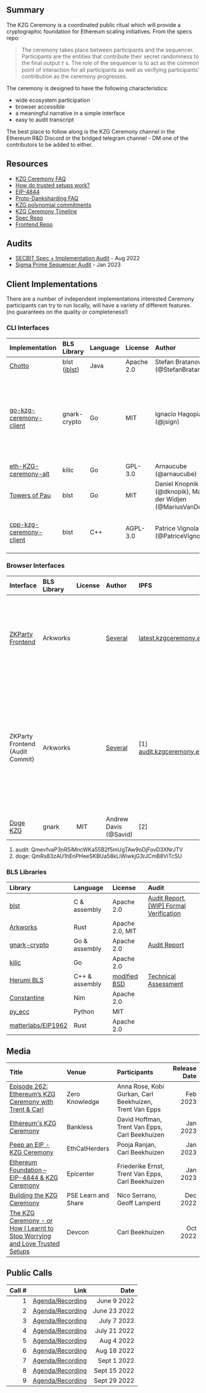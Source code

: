 ## Summary

The KZG Ceremony is a coordinated public ritual which will provide a cryptographic foundation for Ethereum scaling initiatives. From the specs repo:

> The ceremony takes place between participants and the sequencer. Participants are the entities that contribute their secret randomness to the final output 𝜏 s. The role of the sequencer is to act as the common point of interaction for all participants as well as verifying participants' contribution as the ceremony progresses.

The ceremony is designed to have the following characteristics:

- wide ecosystem participation
- browser accessible
- a meaningful narrative in a simple interface
- easy to audit transcript

The best place to follow along is the KZG Ceremony channel in the Ethereum R&D Discord or the bridged telegram channel - DM one of the contributors to be added to either.

## Resources
- [KZG Ceremony FAQ](https://github.com/ethereum/kzg-ceremony/blob/main/FAQ.md)
- [How do trusted setups work?](https://vitalik.ca/general/2022/03/14/trustedsetup.html)
- [EIP-4844](https://eips.ethereum.org/EIPS/eip-4844)
- [Proto-Danksharding FAQ](https://notes.ethereum.org/@vbuterin/proto_danksharding_faq)
- [KZG polynomial commitments](https://dankradfeist.de/ethereum/2020/06/16/kate-polynomial-commitments.html)
- [KZG Ceremony Timeline](https://notes.ethereum.org/@CarlBeek/kzg_ceremony_timelines)
- [Spec Repo](https://github.com/ethereum/kzg-ceremony-specs)
- [Frontend Repo](https://github.com/zkparty/trusted-setup-frontend)

## Audits
- [SECBIT Spec + Implementation Audit](https://github.com/ethereum/kzg-ceremony/blob/main/KZG10-Ceremony-audit-report.pdf) - Aug 2022
- [Sigma Prime Sequencer Audit](https://github.com/ethereum/kzg-ceremony/blob/main/Sigma_Prime_Ethereum_Foundation_KZG_Ceremony_Security_Assessment_v3.pdf) - Jan 2023

## Client Implementations
There are a number of independent implementations interested Ceremony participants can try to run locally, will have a variety of different features. (no guarantees on the quality or completeness!)

### CLI Interfaces

| Implementation | BLS Library | Language | License| Author| Notes |
| :- | :- | :- | :- | :- | :- |
| [Chotto](https://github.com/StefanBratanov/chotto/) | blst ([jblst](https://github.com/ConsenSys/jblst)) | Java | Apache 2.0 | Stefan Bratanov (@StefanBratanov) ||
| [go-kzg-ceremony-client](https://github.com/jsign/go-kzg-ceremony-client) | gnark-crypto| Go | MIT| Ignacio Hagopian (@jsign)| Features: transcript verification, using additional external sources of entropy, eg. drand network, an arbitrary URL provided by the user. Note: double signing not supported due to lack of hash-to-curve in gnark. |
| [eth-KZG-ceremony-alt](https://github.com/arnaucube/eth-kzg-ceremony-alt) | kilic | Go | GPL-3.0| Arnaucube (@arnaucube)| 
| [Towers of Pau](https://github.com/dknopik/towers-of-pau/tree/proper-client)| blst | Go | MIT| Daniel Knopnik (@dknopik), Marius van der Widjen (@MariusVanDerWijden) | Linux only, no signatures. |
| [cpp-kzg-ceremony-client](https://github.com/PatriceVignola/cpp-kzg-ceremony-client)| blst | C++ | AGPL-3.0 | Patrice Vignola (@PatriceVignola) | Features: BLS/ECDSA signing, transcript verification, Linux/Windows/MacOS support |

### Browser Interfaces

| Interface| BLS Library | License | Author | IPFS| Repository| Notes|
| :- | :- | :- | :- | :- | :- | :- |
| [ZKParty Frontend](https://ceremony.ethereum.org/) | Arkworks|| [Several](https://github.com/zkparty/trusted-setup-frontend/graphs/contributors) | [latest.kzgceremony.eth](https://latest.kzgceremony.eth.limo/)| [trusted-setup-frontend](https://github.com/zkparty/trusted-setup-frontend)| References the latest version of the interface, which departs from the audited version in minor ways |
| ZKParty Frontend (Audit Commit) | Arkworks| | [Several](https://github.com/zkparty/trusted-setup-frontend/graphs/contributors) | [1] [audit.kzgceremony.eth](https://audit.kzgceremony.eth.limo/) | [trusted-setup-frontend](https://github.com/zkparty/trusted-setup-frontend/tree/40d421f16aafd93273f636e46dc8e0a39e4690b7) | The exact interface which Sigma Prime audited in November 2022. May have minor bugs or differences from the latest version above. [docker instructions](https://github.com/zkparty/trusted-setup-frontend/blob/main/README.md) |
| [Doge KZG](https://www.dogekzg.com/)| gnark | MIT | Andrew Davis (@Savid) | [2] | [dogekzg](https://github.com/Savid/dogekzg)| 🐶|

1. audit: QmevfvaP3nR5iMncWKa55B2f5mUgTAw9oDjFovD3XNrJTV
2. doge: QmRs83zAU1hEnPHeeSKBUa58kLiWiwkjG3rJCmB8ViTcSU

### BLS Libraries

| Library| Language | License | Audit |
| :- | :- | :- | :- |
| [blst](https://github.com/supranational/blst) | C & assembly | Apache 2.0| [Audit Report](https://research.nccgroup.com/wp-content/uploads/2021/01/NCC_Group_EthereumFoundation_ETHF002_Report_2021-01-20_v1.0.pdf), [[WIP] Formal Verification](https://github.com/GaloisInc/BLST-Verification)  |
| [Arkworks](https://github.com/arkworks-rs/curves) | Rust | Apache 2.0, MIT | | 
| [gnark-crypto](https://github.com/ConsenSys/gnark-crypto) | Go & assembly| Apache 2.0| [Audit Report](https://github.com/ConsenSys/gnark-crypto/blob/master/audit_oct2022.pdf) |
| [kilic](https://github.com/kilic/bls12-381) | Go | Apache 2.0| |
| [Herumi BLS](https://github.com/herumi/bls) | C++ & assembly | [modified BSD](http://opensource.org/licenses/BSD-3-Clause) | [Technical Assessment](https://blog.quarkslab.com/resources/2020-12-17-technical-assessment-of-herumi-libraries/20-07-732-REP.pdf) |
| [Constantine](https://github.com/mratsim/constantine) | Nim | Apache 2.0 | |
| [py_ecc](https://github.com/ethereum/py_ecc/) | Python | MIT | |
| [matterlabs/EIP1962](https://github.com/matter-labs/eip1962) | Rust | Apache 2.0 | |


## Media

| Title | Venue | Participants | Release Date |
| :- | :-- | :--| --: |
| [Episode 262: Ethereum’s KZG Ceremony with Trent & Carl](https://zeroknowledge.fm/262-2/) | Zero Knowledge | Anna Rose, Kobi Gurkan, Carl Beekhuizen, Trent Van Epps | Feb 2023|
| [Ethereum's KZG Ceremony](https://www.youtube.com/watch?v=nPzBMzX4pxQ) | Bankless | David Hoffman, Trent Van Epps, Carl Beekhuizen | Jan 2023 | 
| [Peep an EIP - KZG Ceremony](https://www.youtube.com/watch?v=a_gWHaaOKSo) | EthCatHerders | Pooja Ranjan, Carl Beekhuizen | Jan 2023 | 
| [Ethereum Foundation – EIP-4844 & KZG Ceremony](https://epicenter.tv/episodes/478) | Epicenter | Friederike Ernst, Trent Van Epps, Carl Beekhuizen| Jan 2023 |
| [Building the KZG Ceremony](https://www.youtube.com/watch?v=Z2jR75njZKc) | PSE Learn and Share | Nico Serrano, Geoff Lamperd | Dec 2022 |
| [The KZG Ceremony - or How I Learnt to Stop Worrying and Love Trusted Setups](https://archive.devcon.org/archive/watch/6/the-kzg-ceremony-or-how-i-learnt-to-stop-worrying-and-love-trusted-setups/?tab=YouTube) | Devcon | Carl Beekhuizen | Oct 2022 | 

## Public Calls
| Call # |Link | Date |
| -: | -: | -: |
|1 | [Agenda/Recording](https://github.com/ethereum/pm/issues/546) |June 9 2022 |
|2 | [Agenda/Recording](https://github.com/ethereum/pm/issues/558) | June 23 2022 |
|3 | [Agenda/Recording](https://github.com/ethereum/pm/issues/560) |July 7 2022 |
|4 | [Agenda/Recording](https://github.com/ethereum/pm/issues/569) | July 21 2022 |
|5 | [Agenda/Recording](https://github.com/ethereum/pm/issues/587) | Aug 4 2022 |
|6 | [Agenda/Recording](https://github.com/ethereum/pm/issues/593) |Aug 18 2022 |
|7 | [Agenda/Recording](https://github.com/ethereum/pm/issues/613) |Sept 1 2022 |
|8 | [Agenda/Recording](https://github.com/ethereum/pm/issues/623) | Sept 15 2022 |
|9 | [Agenda/Recording](https://github.com/ethereum/pm/issues/636) | Sept 29 2022 |
